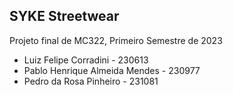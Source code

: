 ## SYKE Streetwear

Projeto final de MC322, Primeiro Semestre de 2023

- Luiz Felipe Corradini - 230613
- Pablo Henrique Almeida Mendes - 230977
- Pedro da Rosa Pinheiro - 231081
